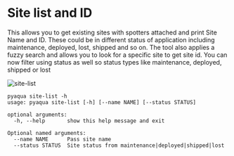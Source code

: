 # Site list and ID

This allows you to get existing sites with spotters attached and print Site Name and ID. These could be in different status of application including maintenance, deployed, lost, shipped and so on. The tool also applies a fuzzy search and allows you to look for a specific site to get site id. You can now filter using status as well so status types like maintenance, deployed, shipped or lost

![site-list](https://user-images.githubusercontent.com/6677629/146982428-a0263324-c6fb-4418-b20e-3b121986a8a4.gif)

```
pyaqua site-list -h
usage: pyaqua site-list [-h] [--name NAME] [--status STATUS]

optional arguments:
  -h, --help       show this help message and exit

Optional named arguments:
  --name NAME      Pass site name
  --status STATUS  Site status from maintenance|deployed|shipped|lost
```
